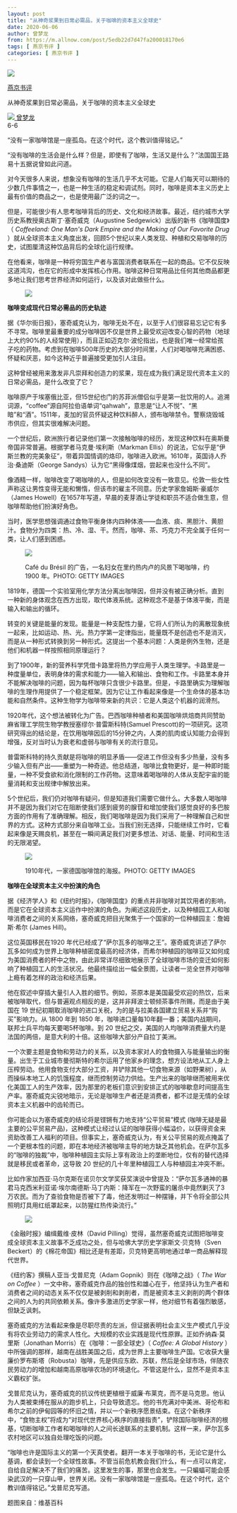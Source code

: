 ```yaml
---
layout: post
title: "从神奇浆果到日常必需品，关于咖啡的资本主义全球史"
date: 2020-06-06
author: 曾梦龙
from: https://m.allnow.com/post/5edb22d7d47fa200018170e6
tags: [ 燕京书评 ]
categories: [ 燕京书评 ]
---
```


<div class="main" data-v-7f77c10f="" data-v-c130297e="">
 <div class="head-img-wrap" data-v-7f77c10f="">
  <img class="head-img" data-v-7f77c10f="" src="//img.allhistory.com/5eda6417d7f8a70001f1baf3.png?imageView2/2/w/750"/>
  <!-- -->
 </div>
 <div class="column-wrap" data-v-7f77c10f="">
  <p class="column" data-v-7f77c10f="">
   <a class="column-link" data-v-7f77c10f="" href="/column/199">
    燕京书评
   </a>
   <!-- -->
  </p>
  <p class="title" data-v-7f77c10f="">
   从神奇浆果到日常必需品，关于咖啡的资本主义全球史
  </p>
 </div>
 <div class="author-wrap" data-v-7f77c10f="">
  <div class="left" data-v-7f77c10f="">
   <a class="single-avatar" data-v-7f77c10f="" href="/user/1130714">
    <img data-v-7f77c10f="" src="//pic.allhistory.com/T1mXCCByYT1RCvBVdK.jpg?imageView2/2/w/64"/>
   </a>
   <a class="single-name" data-v-7f77c10f="" href="/user/1130714">
    曾梦龙
   </a>
   <div class="icon" data-v-7f77c10f="">
   </div>
  </div>
  <div class="time" data-v-7f77c10f="">
   6-6
  </div>
 </div>
 <div class="abstract-wrap" data-v-7f77c10f="">
  <p class="abstract" data-v-7f77c10f="">
   “没有一家咖啡馆是一座孤岛。在这个时代，这个教训值得铭记。”
  </p>
 </div>
 <div data-v-7f77c10f="" id="article-content">
  <p>
   “没有咖啡的生活会是什么样？但是，即使有了咖啡，生活又是什么？”法国国王路易十五据说曾如此问道。
  </p>
  <p>
  </p>
  <p>
   对今天很多人来说，想象没有咖啡的生活几乎不太可能。它是人们每天可以期待的少数几件事情之一，也是一种生活的稳定和调试剂。同时，咖啡是资本主义历史上最有价值的商品之一，也是使用最广泛的词之一。
  </p>
  <p>
  </p>
  <p>
   但是，可能很少有人思考咖啡背后的历史、文化和经济故事。最近，纽约城市大学历史系教授奥古斯丁·塞奇威克（Augustine Sedgewick）出版的新书《咖啡国度》（
   <em>
    Coffeeland: One Man's Dark Empire and the Making of Our Favorite Drug
   </em>
   ）就从全球资本主义角度出发，回顾5个世纪以来人类发现、种植和交易咖啡的历史，试图厘清这种饮品背后的全球化运行规律。
  </p>
  <p>
  </p>
  <p>
   在他看来，咖啡是一种将穷国生产者与富国消费者联系在一起的商品。它不仅反映这道鸿沟，也在它的形成中发挥核心作用。咖啡这种日常用品比任何其他商品都更多地让我们思考世界经济如何运行，以及该对此做些什么。
  </p>
  <p>
  </p>
  <figure class="image-box dls-image-block dls-media-image">
   <img src="//img.allhistory.com/5eda5ff6a4188f000156ce1c.jpg?imageView2/2/w/800"/>
   <figcaption class="dls-image-capture">
    <p>
    </p>
   </figcaption>
  </figure>
  <p>
  </p>
  <p>
   <strong>
    咖啡变成现代日常必需品的历史轨迹
   </strong>
  </p>
  <p>
  </p>
  <p>
   据《华尔街日报》，塞奇威克认为，咖啡无处不在，以至于人们很容易忘记它有多不寻常。咖啡里最重要的成分咖啡因不仅是世界上最受欢迎改变心智的药物（地球上大约90%的人经常使用），而且正如迈克尔·波伦指出，也是我们唯一经常给孩子吃的药物。考虑到在咖啡500年历史的大部分时间里，人们对喝咖啡充满困惑、怀疑和厌恶，如今这种近乎普遍接受更加引人注目。
  </p>
  <p>
  </p>
  <p>
   这种曾经被用来激发非凡崇拜和创造力的浆果，现在成为我们满足现代资本主义的日常必需品，是什么改变了它？
  </p>
  <p>
  </p>
  <p>
   咖啡原产于埃塞俄比亚，但15世纪也门的苏菲派僧侣似乎是第一批饮用的人。追溯词源，“coffee”源自阿拉伯语单词“qahwah”，意思是“让人不悦”、“黑暗”和“酒”。1511年，麦加的官员怀疑这种饮料醉人，颁布咖啡禁令。警察烧毁城市供应，但其实很难解决问题。
  </p>
  <p>
  </p>
  <p>
   一个世纪后，欧洲旅行者记录他们第一次接触咖啡的经历，发现这种饮料在奥斯曼帝国非常普遍。根据学者马克曼·埃利斯（Markman Ellis）的说法，它似乎是“伊斯兰教的完美象征”，带着异国情调的烙印，咖啡进入欧洲。1610年，英国诗人乔治·桑迪斯（George Sandys）认为它“黑得像煤烟，尝起来也没什么不同”。
  </p>
  <p>
  </p>
  <p>
   像酒精一样，咖啡改变了喝咖啡的人，但是如何改变没有一致意见。伦敦一些女性声称这让男性变得无能和懒惰，但该市的雇主不同意。历史学家詹姆斯·豪威尔（James Howell）在1657年写道，早晨的麦芽酒让学徒和职员不适合做生意，但咖啡帮助他们扮演好角色。
  </p>
  <p>
  </p>
  <p>
   当时，医学思想强调通过食物平衡身体内四种体液——血液、痰、黑胆汁、黄胆汁。食物分为四类：热、冷、湿、干。然而，咖啡、茶、巧克力不完全属于任何一类，让人们感到困惑。
  </p>
  <p>
  </p>
  <figure class="image-box dls-image-block dls-media-image">
   <img src="//img.allhistory.com/5eda6107d7f8a70001f1baee.jpg?imageView2/2/w/800"/>
   <figcaption class="dls-image-capture">
    <p>
     Café du Brésil 的广告，一名妇女在里约热内卢的风景下喝咖啡，约 1900 年。PHOTO: GETTY IMAGES
    </p>
   </figcaption>
  </figure>
  <p>
  </p>
  <p>
   1819年，德国一个实验室用化学方法分离出咖啡因，但并没有被正确分析。直到一种新的身体观念在西方出现，取代体液系统。这种观念不是基于体液平衡，而是输入和输出的循环。
  </p>
  <p>
  </p>
  <p>
   转变的关键是能量的发现。能量是一种支配性力量，它将人们所认为的离散现象统一起来，比如运动、热、光。热力学第一定律指出，能量既不是创造也不是消灭，而是从一种形式转换到另一种形式。这提出一个基本问题：人类是例外生物，还是他们和机器一样按照相同原理运行？
  </p>
  <p>
  </p>
  <p>
   到了1900年，新的营养科学凭借卡路里将热力学应用于人类生理学。卡路里是一种度量单位，表明身体的需求和能力——输入和输出、食物和工作。卡路里本身并不能解决咖啡的问题，因为每杯咖啡只含很少卡路里。但是，卡路里确实为理解咖啡的生理作用提供了一个稳定框架。因为它让工作看起来像是一个生命体的基本功能和自然条件。这种生物学为咖啡带来新的共识：它是人类这个机器的润滑剂。
  </p>
  <p>
  </p>
  <p>
   1920年代，这个想法被转化为广告。巴西咖啡种植者和美国咖啡烘焙商共同赞助麻省理工学院生物学教授塞缪尔·普雷斯科特(Samuel Prescott)的一项研究。这项研究得出的结论是，在饮用咖啡因后的15分钟之内，人类的肌肉或认知能力会得到增强，反对当时认为衰老和虚弱与咖啡有关的流行意见。
  </p>
  <p>
  </p>
  <p>
   普雷斯科特的持久贡献是将咖啡的明显矛盾——促进工作但没有多少热量，没有多少输入但有产出——重塑为一种奇迹。他总结道，咖啡比食物更好，是一种即时能量，一种不受食欲和消化限制的工作药物。这意味着喝咖啡的人体从支配宇宙的能量消耗和支出规律中解放出来。
  </p>
  <p>
  </p>
  <p>
   5个世纪后，我们仍对咖啡有疑问，但是知道我们需要它做什么。大多数人喝咖啡并不是因为我们对它在阻断使我们感到疲劳的腺苷和增加使我们感觉良好的多巴胺方面的作用有了准确理解。相反，我们喝咖啡是因为我们采用了一种理解自己和世界的方式。这种方式部分来自咖啡工业。当我们别无选择，只能继续工作时，它看起来像是天赐良机，甚至在一瞬间满足我们对更多想法、对话、能量、时间和生活的无限渴望。
  </p>
  <p>
  </p>
  <figure class="image-box dls-image-block dls-media-image">
   <img src="//img.allhistory.com/5eda60c2a4188f000156ce1e.jpg?imageView2/2/w/800"/>
   <figcaption class="dls-image-capture">
    <p>
     1910年代，一家德国咖啡馆的海报。PHOTO: GETTY IMAGES
    </p>
   </figcaption>
  </figure>
  <p>
  </p>
  <p>
   <strong>
    咖啡在全球资本主义中扮演的角色
   </strong>
  </p>
  <p>
  </p>
  <p>
   据《经济学人》和《纽约时报》，《咖啡国度》的重点并非咖啡对其饮用者的影响，而是它在全球资本主义运作中扮演的角色。为阐述这段历史，以及种植园工人和咖啡消费者之间的关系网络，塞奇威克把目光聚焦于一个国家的一位种植园主：詹姆斯·希尔 (James Hill)。
  </p>
  <p>
  </p>
  <p>
   这位英国移民在1920 年代已经成了“萨尔瓦多的咖啡之王”。塞奇威克讲述了萨尔瓦多如何成为世界上咖啡种植密度最高的经济体，而希尔种植园的咖啡豆又如何成为美国消费者的杯中之物，由此非常详尽细致地展示了全球咖啡市场的变迁如何影响了种植园工人的生活状况。他最终描绘出一幅全景图，让读者一览全世界对咖啡上瘾有着怎样的政治和经济后果。
  </p>
  <p>
  </p>
  <p>
   他在叙述中穿插大量引人入胜的细节。例如，茶原本是美国最受欢迎的热饮，后来被咖啡取代，但与普遍观点相反的是，这并非拜波士顿倾茶事件所赐，而是由于美国在 19 世纪初期取消咖啡的进口关税，为的是与拉美各国建立贸易关系并“购买”影响力。从 1800 年到 1850 年，咖啡进口量每10年翻一番；美国内战期间，联邦士兵平均每天要喝5杯咖啡。到 20 世纪之交，美国的人均咖啡消费量大约是法国的两倍，是意大利的十倍。这些咖啡大部分产自拉丁美洲。
  </p>
  <p>
  </p>
  <p>
   一个次要主题是食物和劳动力的关系，以及资本家对人的食物摄入与能量输出的衡量。出生于工业城市曼彻斯特的希尔运用了他家乡的理念，想方设法地从工人身上压榨劳动。他用食物支付大部分工资，并铲除其他一切食物来源（如野果树），从而操纵本地工人的饥饿程度，继而控制劳动力供给。生产出来的咖啡继而被用来优化美国工人的生产效率，因为那里的老板们意识到安排正式的咖啡歇息时间提高生产率。塞奇威克尖锐地暗示，无论是咖啡生产者还是消费者，都不过是无情的全球资本主义机器中的齿轮而已。
  </p>
  <p>
  </p>
  <p>
   你可能会以为塞奇威克的结论将是铿锵有力地支持“公平贸易”模式 (咖啡无疑是最主要的公平贸易产品)，这种模式让经过认证的咖啡获得小幅溢价，以获得资金来资助改善工人福利的项目。但事实上，塞奇威克认为，有关公平贸易的观点掩盖了一个更根本性的问题，即在本地经济被咖啡主导的地方缺乏其他机会。在萨尔瓦多的“咖啡的独裁”中，咖啡种植园主实际上享有政治上的垄断地位，仅有的替代选择就是移民或者革命，这导致 20 世纪的几十年里种植园工人与种植园主冲突不断。
  </p>
  <p>
  </p>
  <p>
   比如作家加西亚·马尔克斯在诺贝尔文学奖获奖演说中曾提及：“萨尔瓦多通神的暴君马克西米利亚诺·埃尔南德斯·马丁内斯：降军在一次野蛮的屠杀中竟然剿灭了3万农民。而为了查验食物是否被下了毒，他还发明过一种摆锤，并下令将全部公共照明灯具用红纸罩起来，以防猩红热传染流行。”
  </p>
  <p>
  </p>
  <figure class="image-box dls-image-block dls-media-image">
   <img src="//img.allhistory.com/5eda6147d7f8a70001f1baef.jpg?imageView2/2/w/800"/>
   <figcaption class="dls-image-capture">
    <p>
    </p>
   </figcaption>
  </figure>
  <p>
  </p>
  <p>
   《金融时报》编缉戴维·皮林（David Pilling）觉得，虽然塞奇威克试图把咖啡变成全球资本主义故事不乏成功之处，但与哈佛大学历史学家斯文·贝克特（Sven Beckert）的《棉花帝国》相比还是有差距，贝克特更高明地通过单一商品解释现代世界。
  </p>
  <p>
  </p>
  <p>
   《纽约客》撰稿人亚当·戈普尼克（Adam Gopnik）则在《咖啡之战》（
   <em>
    The War on Coffee
   </em>
   ）一文中称，塞奇威克作品的独创性和雄心在于，他坚持认为生产者和消费者之间的动态关系不仅仅是被剥削和剥削者，而是被资本主义剥削的两个群体之间的人为的共同依赖关系。像许多激进历史学家一样，他对细节有着强烈敏感，但缺乏讽刺。
  </p>
  <p>
  </p>
  <p>
   塞奇威克的方法看起来像是尽职尽责的左派，但证据表明社会主义生产模式几乎没有将农业劳动力的需求人性化。大规模的农业实践是现代性原罪。正如乔纳森·莫里斯（Jonathan Morris）在《咖啡：一部全球史》（
   <em>
    Coffee: A Global History
   </em>
   ）中所强调的那样，越南在战胜美国之后，成为世界上主要咖啡生产国。它收获大量廉价罗布斯塔（Robusta）咖啡，先是供应东欧、苏联，然后是全球市场，伴随农民劳动力的增加和越南高原咖啡农场的环境退化。不管这是什么，显然不是资本主义霸权扩张。
  </p>
  <p>
  </p>
  <p>
   戈普尼克认为，塞奇威克的抗议传统更植根于威廉·布莱克，而不是马克思。他认为人类被束缚在服从的跑步机上，只会导致遗忘。他的书充满对中美洲、哥伦布和希尔之前的伊甸园等的怀旧之情，并以一个新秩序愿景结束。在这个新秩序中，“食物主权”将成为“对现代世界核心秩序的直接指责”，铲除国际咖啡经济的根基，切断咖啡工作者和喝咖啡的人之间长途联系的主要机制。这样一来，萨尔瓦多农村地区可以独自处理吃饭的问题。
  </p>
  <p>
  </p>
  <p>
   “咖啡也许是国际主义的第一个天真使者。翻开一本关于咖啡的书，无论它是什么基调，都会读到一个全球性故事。不管当前危机教会我们什么，有一点可以肯定，自给自足解决不了我们的痛苦。这里发生的事，那里也会发生。一只蝙蝠可能会感染武汉的一只穿山甲，世界关闭。没有一家咖啡馆是一座孤岛。在这个时代，这个教训值得铭记。”戈普尼克写道。
  </p>
  <p>
  </p>
  <p>
   题图来自：维基百科
  </p>
 </div>
</div>

